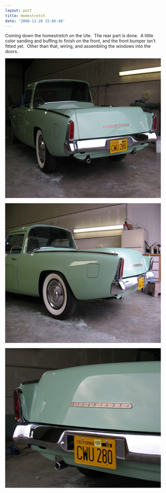 ```yaml
---
layout: post
title: Homestretch
date: '2008-11-20 15:06:48'
---
```

Coming down the homestretch on the <span class="nfakPe">Ute</span>.  The rear part is done.  A little color sanding and buffing to finish on the front, and the front bumper isn't fitted yet.  Other than that, wiring, and assembling the windows into the doors.

<a href="/uploads/2008/11/rear-end-002.jpg"><img class="alignnone size-medium wp-image-386" src="/uploads/2008/11/rear-end-002-600x450.jpg" alt="" width="600" height="450" /></a>

<a href="/uploads/2008/11/rear-end-004.jpg"><img class="alignnone size-medium wp-image-387" src="/uploads/2008/11/rear-end-004-600x450.jpg" alt="" width="600" height="450" /></a>

<a href="/uploads/2008/11/rear-end-008.jpg"><img class="alignnone size-medium wp-image-388" src="/uploads/2008/11/rear-end-008-600x450.jpg" alt="" width="600" height="450" /></a>
